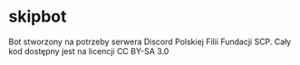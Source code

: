 # skipbot
Bot stworzony na potrzeby serwera Discord Polskiej Filii Fundacji SCP. Cały kod dostępny jest na licencji CC BY-SA 3.0
